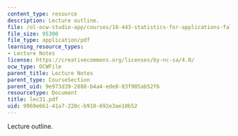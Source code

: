 ```yaml
---
content_type: resource
description: Lecture outline.
file: /ol-ocw-studio-app/courses/18-443-statistics-for-applications-fall-2003/9969e66141a7220cb910692e3ae10b52_lec31.pdf
file_size: 95300
file_type: application/pdf
learning_resource_types:
- Lecture Notes
license: https://creativecommons.org/licenses/by-nc-sa/4.0/
ocw_type: OCWFile
parent_title: Lecture Notes
parent_type: CourseSection
parent_uid: 9e973d39-2888-b4a4-ede8-83f905ab52f6
resourcetype: Document
title: lec31.pdf
uid: 9969e661-41a7-220c-b910-692e3ae10b52
---
```

Lecture outline.